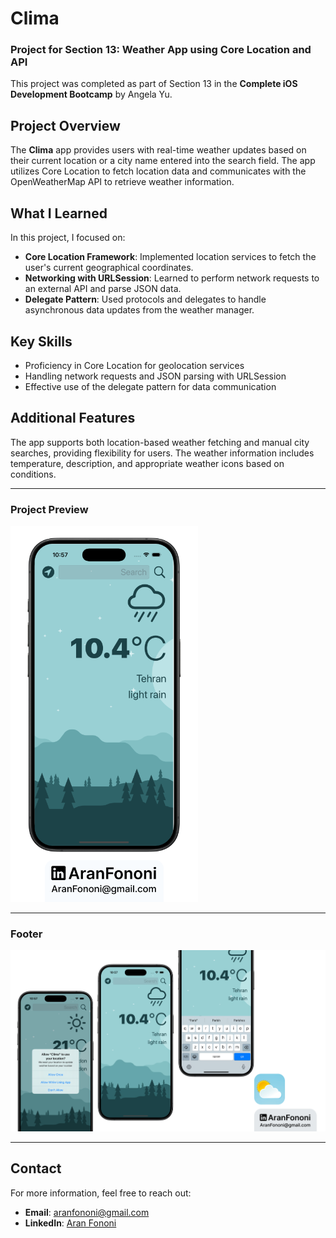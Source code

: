 # Clima

### Project for Section 13: **Weather App using Core Location and API**  
This project was completed as part of Section 13 in the **Complete iOS Development Bootcamp** by Angela Yu.

## Project Overview
The **Clima** app provides users with real-time weather updates based on their current location or a city name entered into the search field. The app utilizes Core Location to fetch location data and communicates with the OpenWeatherMap API to retrieve weather information.

## What I Learned
In this project, I focused on:
- **Core Location Framework**: Implemented location services to fetch the user's current geographical coordinates.
- **Networking with URLSession**: Learned to perform network requests to an external API and parse JSON data.
- **Delegate Pattern**: Used protocols and delegates to handle asynchronous data updates from the weather manager.

## Key Skills
- Proficiency in Core Location for geolocation services
- Handling network requests and JSON parsing with URLSession
- Effective use of the delegate pattern for data communication

## Additional Features
The app supports both location-based weather fetching and manual city searches, providing flexibility for users. The weather information includes temperature, description, and appropriate weather icons based on conditions.

---

### Project Preview
<img src="./Documents/Readme.png" alt="Clima App Preview" width="300px">

---

### Footer
![Footer Image](./Documents/Linkedin.jpg)

---

## Contact
For more information, feel free to reach out:  
- **Email**: [aranfononi@gmail.com](mailto:aranfononi@gmail.com)  
- **LinkedIn**: [Aran Fononi](https://www.linkedin.com/in/aran-fononi-18182b265)
